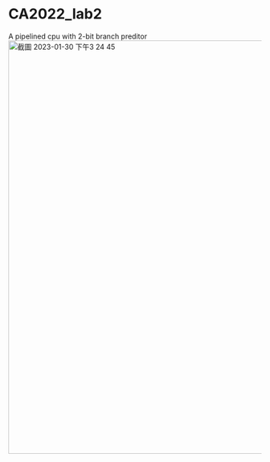 # CA2022_lab2
A pipelined cpu with 2-bit branch preditor
<img width="823" alt="截圖 2023-01-30 下午3 24 45" src="https://user-images.githubusercontent.com/72683933/215413272-1aa3d790-017f-496e-872e-3481adc970e7.png">
